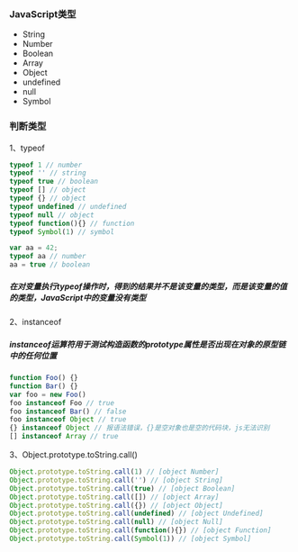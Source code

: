 ### JavaScript类型
 * String
 * Number
 * Boolean
 * Array
 * Object
 * undefined
 * null
 * Symbol

### 判断类型
 1、typeof
  ```javascript
  typeof 1 // number
  typeof '' // string
  typeof true // boolean
  typeof [] // object
  typeof {} // object
  typeof undefined // undefined
  typeof null // object
  typeof function(){} // function
  typeof Symbol(1) // symbol
  ```
  ```javascript
  var aa = 42;
  typeof aa // number
  aa = true // boolean
  ```
  ##### 在对变量执行typeof操作时，得到的结果并不是该变量的类型，而是该变量的值的类型，JavaScript中的变量没有类型
 2、instanceof
  ##### instanceof运算符用于测试构造函数的prototype属性是否出现在对象的原型链中的任何位置
  ```javascript
  function Foo() {}
  function Bar() {}
  var foo = new Foo()
  foo instanceof Foo // true
  foo instanceof Bar() // false
  foo instanceof Object // true
  {} instanceof Object // 报语法错误，{}是空对象也是空的代码块，js无法识别
  [] instanceof Array // true
  ```
 3、Object.prototype.toString.call()
  ```javascript
  Object.prototype.toString.call(1) // [object Number]
  Object.prototype.toString.call('') // [object String]
  Object.prototype.toString.call(true) // [object Boolean]
  Object.prototype.toString.call([]) // [object Array]
  Object.prototype.toString.call({}) // [object Object]
  Object.prototype.toString.call(undefined) // [object Undefined]
  Object.prototype.toString.call(null) // [object Null]
  Object.prototype.toString.call(function(){}) // [object Function]
  Object.prototype.toString.call(Symbol(1)) // [object Symbol]
  ```

